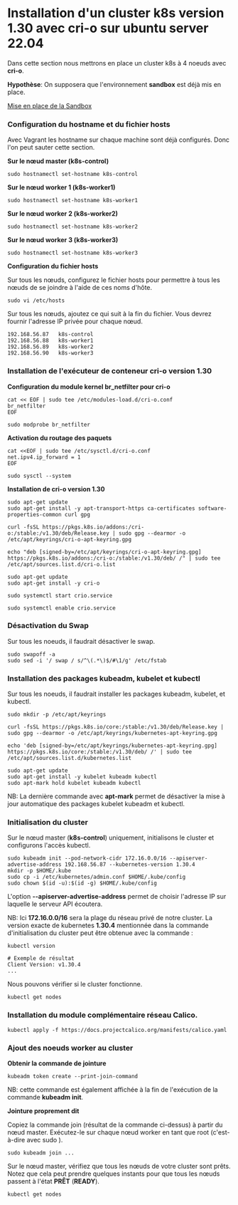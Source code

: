 # Installation d'un cluster k8s version 1.30 avec cri-o sur ubuntu server 22.04

Dans cette section nous mettrons en place un cluster k8s à 4 noeuds avec **cri-o**.

**Hypothèse**: On supposera que l'environnement **sandbox** est déjà mis en place.

[Mise en place de la Sandbox](https://github.com/willbrid/kubernetes-light/blob/main/cka/sandbox.md)

### Configuration du hostname et du fichier hosts

Avec Vagrant les hostname sur chaque machine sont déjà configurés. Donc l'on peut sauter cette section.

**Sur le nœud master (k8s-control)**

```
sudo hostnamectl set-hostname k8s-control
```

**Sur le nœud worker 1 (k8s-worker1)**

```
sudo hostnamectl set-hostname k8s-worker1
```

**Sur le nœud worker 2 (k8s-worker2)**

```
sudo hostnamectl set-hostname k8s-worker2
```

**Sur le nœud worker 3 (k8s-worker3)**

```
sudo hostnamectl set-hostname k8s-worker3
```

**Configuration du fichier hosts**

Sur tous les nœuds, configurez le fichier hosts pour permettre à tous les nœuds de se joindre à l'aide de ces noms d'hôte.

```
sudo vi /etc/hosts
```

Sur tous les nœuds, ajoutez ce qui suit à la fin du fichier. Vous devrez fournir l'adresse IP privée pour chaque nœud.

```
192.168.56.87   k8s-control
192.168.56.88   k8s-worker1
192.168.56.89   k8s-worker2
192.168.56.90   k8s-worker3
```

### Installation de l'exécuteur de conteneur cri-o version 1.30

**Configuration du module kernel br_netfilter pour cri-o**

```
cat << EOF | sudo tee /etc/modules-load.d/cri-o.conf
br_netfilter
EOF

sudo modprobe br_netfilter
```

**Activation du routage des paquets**

```
cat <<EOF | sudo tee /etc/sysctl.d/cri-o.conf
net.ipv4.ip_forward = 1
EOF

sudo sysctl --system
```

**Installation de cri-o version 1.30**

```
sudo apt-get update
sudo apt-get install -y apt-transport-https ca-certificates software-properties-common curl gpg
```

```
curl -fsSL https://pkgs.k8s.io/addons:/cri-o:/stable:/v1.30/deb/Release.key | sudo gpg --dearmor -o /etc/apt/keyrings/cri-o-apt-keyring.gpg
```

```
echo "deb [signed-by=/etc/apt/keyrings/cri-o-apt-keyring.gpg] https://pkgs.k8s.io/addons:/cri-o:/stable:/v1.30/deb/ /" | sudo tee /etc/apt/sources.list.d/cri-o.list
```

```
sudo apt-get update
sudo apt-get install -y cri-o
```

```
sudo systemctl start crio.service
```

```
sudo systemctl enable crio.service
```

### Désactivation du Swap

Sur tous les noeuds, il faudrait désactiver le swap.

```
sudo swapoff -a
sudo sed -i '/ swap / s/^\(.*\)$/#\1/g' /etc/fstab
```

### Installation des packages kubeadm, kubelet et kubectl

Sur tous les noeuds, il faudrait installer les packages kubeadm, kubelet, et kubectl.

```
sudo mkdir -p /etc/apt/keyrings

curl -fsSL https://pkgs.k8s.io/core:/stable:/v1.30/deb/Release.key | sudo gpg --dearmor -o /etc/apt/keyrings/kubernetes-apt-keyring.gpg
```

```
echo 'deb [signed-by=/etc/apt/keyrings/kubernetes-apt-keyring.gpg] https://pkgs.k8s.io/core:/stable:/v1.30/deb/ /' | sudo tee /etc/apt/sources.list.d/kubernetes.list
```

```
sudo apt-get update
sudo apt-get install -y kubelet kubeadm kubectl
sudo apt-mark hold kubelet kubeadm kubectl
```

NB: La dernière commande avec **apt-mark** permet de désactiver la mise à jour automatique des packages kubelet kubeadm et kubectl.

### Initialisation du cluster

Sur le nœud master (**k8s-control**) uniquement, initialisons le cluster et configurons l'accès kubectl.

```
sudo kubeadm init --pod-network-cidr 172.16.0.0/16 --apiserver-advertise-address 192.168.56.87 --kubernetes-version 1.30.4
mkdir -p $HOME/.kube
sudo cp -i /etc/kubernetes/admin.conf $HOME/.kube/config
sudo chown $(id -u):$(id -g) $HOME/.kube/config
```

L'option **--apiserver-advertise-address** permet de choisir l'adresse IP sur laquelle le serveur API écoutera.

NB: Ici **172.16.0.0/16** sera la plage du réseau privé de notre cluster. La version exacte de kubernetes **1.30.4** mentionnée dans la commande d'initialisation du cluster peut être obtenue avec la commande :

```
kubectl version
```

```
# Exemple de résultat
Client Version: v1.30.4
...
```

Nous pouvons vérifier si le cluster fonctionne.

```
kubectl get nodes
```

### Installation du module complémentaire réseau Calico.

```
kubectl apply -f https://docs.projectcalico.org/manifests/calico.yaml
```

### Ajout des noeuds worker au cluster

**Obtenir la commande de jointure**

```
kubeadm token create --print-join-command
```

NB: cette commande est également affichée à la fin de l'exécution de la commande **kubeadm init**.

**Jointure proprement dit**

Copiez la commande join (résultat de la commande ci-dessus) à partir du nœud master. Exécutez-le sur chaque nœud worker en tant que root (c'est-à-dire avec sudo ).

```
sudo kubeadm join ...
```

Sur le nœud master, vérifiez que tous les nœuds de votre cluster sont prêts. Notez que cela peut prendre quelques instants pour que tous les nœuds passent à l'état **PRÊT** (**READY**).

```
kubectl get nodes
```